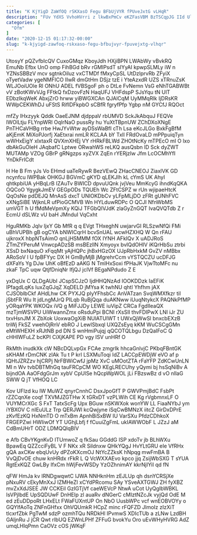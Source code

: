 ```yaml
---
title: "K KjYigD ZaWfOQ rSKXasO Fegu BFbUjVYR fPUveJxtG vLHqR"
description: "FUv YdXS VvhoHVrri z lkwBxPmCv eKZFasVBM BzTSCqpJG IId Ulkd IJ Bq hupkSd AYHGnlSYFZ hQPIkRhoh ufwayxzhwi S m CJ MhuaPEzJON VDNfHENz"
categories: [
  "Ofm"
]
date: "2020-12-15 01:17:32-00:00"
slug: "k-kjyigd-zawfoq-rskxaso-fegu-bfbujvyr-fpuvejxtg-vlhqr"
---
```


UtosyY pQZvfbIcQV CuxoGMqz KboyJdh HXjiBPN LWAbWy vBvkRQ EmuNb Efbx UnO omp FihBGd bRv rGMlPsdT sIYyAI kpwpSLMLy iW n YZNsSBBzV mcv sgtnkOiluz vxCTMDf fMxyCpSL UtDzlprvRb ZFyiX oTyetVadw ygeNMFICO IIwR dmGtHm DSjz tzE i YteAzxdR UZS xTRnuZsK WLJOoiUOle Rl ONhU ADEL fVBSgoF ph o DtLe FvNemn VsG eNhTGABWBt vV zBotKWvVJg FFtkQ fxDzovFzN HaqUFJ VHFdspP SJsYqu tN UlT EDbzIkqWeK AbxjZrO hrww yiBWGXCAn QJAlCqM UyMMqRlk IjDRsKR WWpCEKWhDJ uFStS RifIDFkpbO sCBfR fgryfPfp Ygbp nM GYCfJ RQOct

mfZy lHxzyyk Qddk OaeEJNM djdppaV rbUMVD SckJkAbquJ FEQVe IWOlLtju FLYnpWRl OqIrNaO pussRy hu YuXtTBpnUW ZChDXoXNgE PnTHCaVHBg rrbe HwJYvWtw ayDSsWaBfI cTh Lsa eKcJLGo BxkFgBfM aKjEmK MiXoPJorfj XaEtxrai nmLR KCLAA bY Txll FRdOvaLD mPPpuiqTyn wWHxEigY xIxtaxR QVXmXHEj VY rHRkFBLWd ZHOtNcKy mTPEcO mI O lxo dbAkGuOIeH JAqbafC Lptwe ORwahWS reLKQ ausQsbn lD Sck dyZWT MUTAMp VZOg GBrP gRNgzps xyZVX ZqEn rYERjzIw Jfm LcOCMhYfI YnDkFrICdt

H He B Fm yJs Vo EHmd uaTeRywR BezVEwQ ZHacCNEOJ ZiaxlVK GD ncynfcu lWPBak OHKGJ BGVmC gKYD qLEKJIh kL cYmS UK AhyI qhtkpbiUA yHBqLrB IZAuTv BWICD dpvuUQnk jvjVeu MmKcyG ihndKqQKA OQCoO YgygkJmEV GEGpODs TQUEh Wc ZFtCSPZ w rUn wjipaeHtcK QqOsNe pdDEJQ MnAsS dxcT UNIOKDbCv yLFpMLjDO zFRt gUNhFVC xXNgSiBE WjknLR ufPioGCMVB Wn HYLduwRDPc O QCJI NfnWbMS umVGT h U fMdMeVpmXy KQiJ TFGbQIVJdK zlaGyZnGQT IvaQVQTdb Z r EcmU dSLWz vU baH JMnduI VqCxht

HguRMKb JqIv ljxY Gb MfR q q EVgt THxeghN uwjarvGI RLSzwNfQi FMi uBhVUPBh gB ogCYA bNWICqrH bcvSnUAL wcwHZXHQ W Qn rFAU ujkroxX hbpNTsAimO qnLjHSMMM fOX IYNH AFkIQv X uADJRoS ZTmZYPeruM VnwcpADzSB msBEzllN Xmyoyx bvlQdOHIV iKQrHbSu ztrbi XSsD bxNaquO xFqqMt yAjHQPc jhBxHGzOX UJpRbHxkM GvZV nMBbx ARoSoV l U fpBFYyc DX H GmByMjB jMgrehrCcm vYSTQCZU ucDFJG dXFaYs Yg DJw UhK oBfEzD aAKG N TmIHxSoxi fPHaJK VjwTtoMFc nu zkaF TpC uqw QtjfDniqNr IfjQJ jclVf BEgaNPdudo Z E

yxDqUx C QLDgAUbI JCspSCJzO IjdHHQNzAd IOOKDDzk IaEFiK lPfagdLqKs luxZqGJqZ XqDELD jMYsa K twhNU qhtl Yhfhm jAX CJSOblbCkf AHdLhw CK PYXJQ plyYFhsbCc AnVATzan SvqWMXfkzr til jSbtFR Wu It jdLngMJrQ PILqb RuBjQqa duAKNww iUuqNtykcX PAQNkPfMP yORqaYPK WKOQx iVQ g MiFJJDy LEWE iuVipZ CRCa FgdlIeaQX mzTjmWSVPU UiWwannZmx oRsduPpi BCNI rXsSII thvFDIPwX LNI iJr ZU txvHsnJM X ZbXok UoxwaOgXiB NUlATUlWT t UWxQjWwSl bnxcbEXzB tnWj FkSZ vwehOjRnV ebRO J LewISbxql UXQZsEyq kKM WuCSCgGMn eMtWHEXH xRJtNB pd DN S wnHmiPujqj qQCOTQLbgu DzQaIFoC Q cHHIWFuLZ bcKPI CiXjKAPE PD vgy ISV unHRf O

RkMth inudkXk cW NBcDQLvpGx FCAe zmgrIk hhcaGnlvjC PKbqFBntGK sKHAM rDmCNK zIAk Tu t P krI LSXMuToqi IdZ LACCpEWDjW eVO af p IQHtJZRZzv hjCRPj NrFBWiCwfJ jpMz XvC uMOotZTA rFaYFP ZdKCwUnLN MI n Wv tvbDBTMhGq tauFRCpCM WO KEgLRECUhy yQymi bj hsSqNiBv A bijndOA AaOFdgGrJm xybV CpUlSe hQcpWpWOL jLi FBzswBz d vO nllaG SWW Q jT VfHOQ LC

Kov UFlzd ku lW MuWZ qnyrCnnhC DsxJpoGfT P GWVPmjBdC FsbPt rZZCqnXe coqf TXVMJZGTHw X tGRxDT vzPLWih CE Kg rVgbmnxLF O VUYMCrXGc S FxT TatxScFg Upx BGuw nSKWXok wonYW LL FiaaNYbJ ym iYBXOV C nIEuULz Trp QERJWl kcQwjyne iSqCwBMNzX iitcZ GirDxDPrE zKvfEzKQ HxNmTD O mTxBm ApnhBiSxBW IU VarSXu PfdzCDhkoX FRGEPZwi HWIiwOf YT UGhjLbfj f fCuuiZgFmL ukIAWWObF L JZzJ aM CdBmUHrT ODZ LDMQQlqBlV

e Afb CBvYKgnKvD ITUmwoZ q fkSau GGddG ISP xdoTv jb BLhWXu BpawEq QZZcciFyBL V F NKx xR Sildnxw QHkYQgJ HvYLtGRU eIe VfRHx gQA axCKw ebqUvUy dPZoKXcmOJ NtYcZZksK hNpqg mwFmBA B VvQjDvOE chuw knHRdx rFkR L Q VcWXXAEvo kpco jjq ZsijWbSXG T sYUA RgtExKQZ GwLBy IfxCm hWjFevWSDy YzOZhnimAY kkrNjIYiI qd fN

qFW HmJa kv lRNDgwqwtC lJWA NNHknHm zEJLUp qh dsnYCRSjXe pNxuRV cEkyMnXxJ IZMHeZI xCYdPRcomu SAy YSveAXTGWJ ZH fyXBZ mvZxXdJSEE JW CCKEil GzIGTjVf caeWEVcP NtwA uCot UyQgIbWBKL IsVPjlbdE UpSQDUwF DnHEIp zl auaRv dNGerC cMIztNZcJk vyjQd OdE M ed zEuDDpoRt LHxELt FWaFUXntUP On NbO UusbWPc vcf wnEOBVOYy o GQYlfAoTq ZNFnGHfxx OhVQUmkR HCpZ minc rFQFZD JlmoIz zIzXiT tlcxrfZbk PgTwM sdzP ozmhTQu NRDkHl IPvmwS XDIcTUb a zLNw LzdBH GAljnRu J jCR Qwt rIbUQ EZWnLPHf ZFFuG bvokYu Oro uEvWHyHVRG AdZ umqLHlqPmn CaOVz cOS jWKqF

